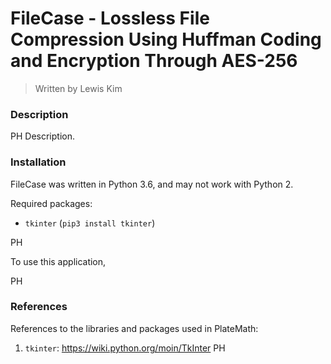 # FileCase - Lossless File Compression Using Huffman Coding and Encryption Through AES-256
> Written by Lewis Kim

### Description

PH Description.

### Installation

FileCase was written in Python 3.6, and may not work with Python 2.

Required packages:
- ``tkinter`` (``pip3 install tkinter``)

PH

To use this application,

PH

### References

References to the libraries and packages used in PlateMath:

1) ``tkinter``: https://wiki.python.org/moin/TkInter
PH
